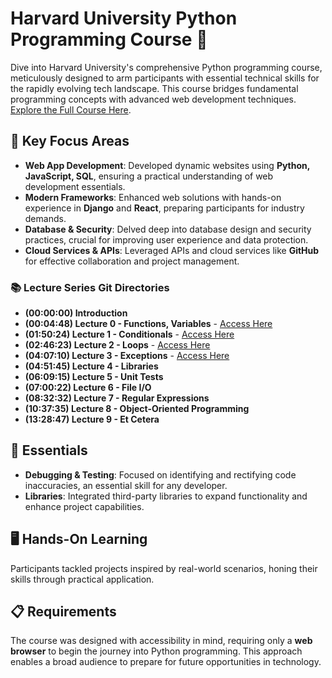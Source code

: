 # Harvard University Python Programming Course 🐍

Dive into Harvard University's comprehensive Python programming course, meticulously designed to arm participants with essential technical skills for the rapidly evolving tech landscape. This course bridges fundamental programming concepts with advanced web development techniques. [Explore the Full Course Here](https://youtu.be/nLRL_NcnK-4?si=bbdXYEZxRMQ2gRtt).

## 🎯 Key Focus Areas

- **Web App Development**: Developed dynamic websites using **Python, JavaScript, SQL**, ensuring a practical understanding of web development essentials.
- **Modern Frameworks**: Enhanced web solutions with hands-on experience in **Django** and **React**, preparing participants for industry demands.
- **Database & Security**: Delved deep into database design and security practices, crucial for improving user experience and data protection.
- **Cloud Services & APIs**: Leveraged APIs and cloud services like **GitHub** for effective collaboration and project management.

### 📚 Lecture Series Git Directories 

- **(00:00:00) Introduction**
- **(00:04:48) Lecture 0 - Functions, Variables** - [Access Here](https://github.com/htm-len/Python/tree/main/functions)
- **(01:50:24) Lecture 1 - Conditionals** - [Access Here](https://github.com/htm-len/Python/tree/main/condititionals)
- **(02:46:23) Lecture 2 - Loops** - [Access Here](https://github.com/htm-len/Python/tree/main/loops)
- **(04:07:10) Lecture 3 - Exceptions** - [Access Here](https://github.com/htm-len/Python/tree/main/exceptions)
- **(04:51:45) Lecture 4 - Libraries**
- **(06:09:15) Lecture 5 - Unit Tests**
- **(07:00:22) Lecture 6 - File I/O**
- **(08:32:32) Lecture 7 - Regular Expressions**
- **(10:37:35) Lecture 8 - Object-Oriented Programming**
- **(13:28:47) Lecture 9 - Et Cetera**

## 📘 Essentials

- **Debugging & Testing**: Focused on identifying and rectifying code inaccuracies, an essential skill for any developer.
- **Libraries**: Integrated third-party libraries to expand functionality and enhance project capabilities.

## 🖥️ Hands-On Learning

Participants tackled projects inspired by real-world scenarios, honing their skills through practical application.

## 📋 Requirements

The course was designed with accessibility in mind, requiring only a **web browser** to begin the journey into Python programming. This approach enables a broad audience to prepare for future opportunities in technology.
